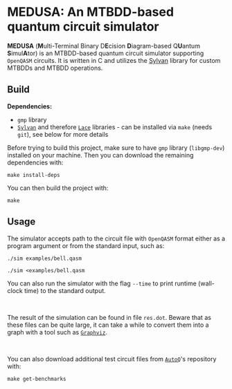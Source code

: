 # MEDUSA: An MTBDD-based quantum circuit simulator
**MEDUSA** (**M**ulti-Terminal Binary D**E**cision **D**iagram-based Q**U**antum **S**imul**A**tor) is an MTBDD-based quantum circuit simulator supporting `OpenQASM` circuits.
It is written in C and utilizes the [Sylvan](https://trolando.github.io/sylvan/) library for custom MTBDDs and MTBDD operations.

## Build
**Dependencies:**
* `gmp` library
* [`Sylvan`](https://trolando.github.io/sylvan/) and therefore [`Lace`](https://fmt.ewi.utwente.nl/tools/lace/) libraries - can be installed via `make` (needs `git`), see below for more details

Before trying to build this project, make sure to have `gmp` library (`libgmp-dev`) installed on your machine.
Then you can download the remaining dependencies with:
```
make install-deps
```
You can then build the project with:
```
make
```

## Usage
The simulator accepts path to the circuit file with `OpenQASM` format either as a program argument or from the standard input, such as:
```
./sim examples/bell.qasm 
```
```
./sim <examples/bell.qasm 
```
You can also run the simulator with the flag `--time` to print runtime (wall-clock time) to the standard output.

</br>

The result of the simulation can be found in file `res.dot`. Beware that as these files can be quite large, it can take a while to convert them into a graph with a tool such as [`Graphviz`](https://graphviz.org/).

</br>

You can also download additional test circuit files from [`AutoQ`](https://github.com/alan23273850/AutoQ)'s repository with:
```
make get-benchmarks
```